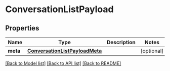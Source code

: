 # ConversationListPayload

## Properties
Name | Type | Description | Notes
------------ | ------------- | ------------- | -------------
**meta** | [**ConversationListPayloadMeta**](ConversationListPayloadMeta.md) |  | [optional] 

[[Back to Model list]](../README.md#documentation-for-models) [[Back to API list]](../README.md#documentation-for-api-endpoints) [[Back to README]](../README.md)


